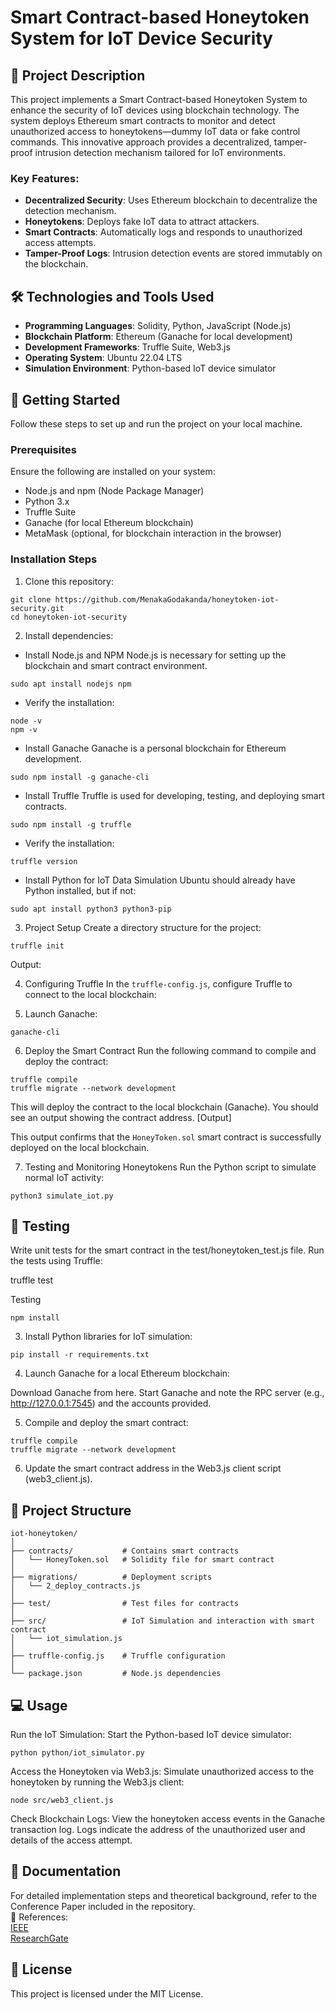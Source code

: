 # Smart Contract-based Honeytoken System for IoT Device Security

## 📜 Project Description

This project implements a Smart Contract-based Honeytoken System to enhance the security of IoT devices using blockchain technology. The system deploys Ethereum smart contracts to monitor and detect unauthorized access to honeytokens—dummy IoT data or fake control commands. This innovative approach provides a decentralized, tamper-proof intrusion detection mechanism tailored for IoT environments.

### Key Features:
- **Decentralized Security**: Uses Ethereum blockchain to decentralize the detection mechanism.
- **Honeytokens**: Deploys fake IoT data to attract attackers.
- **Smart Contracts**: Automatically logs and responds to unauthorized access attempts.
- **Tamper-Proof Logs**: Intrusion detection events are stored immutably on the blockchain.

## 🛠️ Technologies and Tools Used

- **Programming Languages**: Solidity, Python, JavaScript (Node.js)
- **Blockchain Platform**: Ethereum (Ganache for local development)
- **Development Frameworks**: Truffle Suite, Web3.js
- **Operating System**: Ubuntu 22.04 LTS
- **Simulation Environment**: Python-based IoT device simulator

## 🚀 Getting Started

Follow these steps to set up and run the project on your local machine.

### Prerequisites

Ensure the following are installed on your system:

- Node.js and npm (Node Package Manager)
- Python 3.x
- Truffle Suite
- Ganache (for local Ethereum blockchain)
- MetaMask (optional, for blockchain interaction in the browser)

### Installation Steps

1. Clone this repository:
```
git clone https://github.com/MenakaGodakanda/honeytoken-iot-security.git
cd honeytoken-iot-security
```

2. Install dependencies:
- Install Node.js and NPM
Node.js is necessary for setting up the blockchain and smart contract environment.
```
sudo apt install nodejs npm
```

- Verify the installation:
```
node -v
npm -v
```

- Install Ganache
Ganache is a personal blockchain for Ethereum development.
```
sudo npm install -g ganache-cli
```

- Install Truffle
Truffle is used for developing, testing, and deploying smart contracts.
```
sudo npm install -g truffle
```

- Verify the installation:
```
truffle version
```

- Install Python for IoT Data Simulation
Ubuntu should already have Python installed, but if not:
```
sudo apt install python3 python3-pip
```

3. Project Setup
Create a directory structure for the project:
```
truffle init
```
Output:

4. Configuring Truffle
In the `truffle-config.js`, configure Truffle to connect to the local blockchain:

5. Launch Ganache:
```
ganache-cli
```

6. Deploy the Smart Contract
Run the following command to compile and deploy the contract:
```
truffle compile
truffle migrate --network development
```
This will deploy the contract to the local blockchain (Ganache). You should see an output showing the contract address.
[Output]

This output confirms that the `HoneyToken.sol` smart contract is successfully deployed on the local blockchain.

7. Testing and Monitoring Honeytokens
Run the Python script to simulate normal IoT activity:
```
python3 simulate_iot.py
```

## 🧪 Testing

Write unit tests for the smart contract in the test/honeytoken_test.js file.
Run the tests using Truffle:

truffle test


Testing 

```
npm install
```

3. Install Python libraries for IoT simulation:
```
pip install -r requirements.txt
```

4. Launch Ganache for a local Ethereum blockchain:

Download Ganache from here.
Start Ganache and note the RPC server (e.g., http://127.0.0.1:7545) and the accounts provided.

5. Compile and deploy the smart contract:
```
truffle compile
truffle migrate --network development
```

6. Update the smart contract address in the Web3.js client script (web3_client.js).


## 📂 Project Structure
```
iot-honeytoken/
│
├── contracts/           # Contains smart contracts
│   └── HoneyToken.sol   # Solidity file for smart contract
│
├── migrations/          # Deployment scripts
│   └── 2_deploy_contracts.js
│
├── test/                # Test files for contracts
│
├── src/                 # IoT Simulation and interaction with smart contract
│   └── iot_simulation.js
│
├── truffle-config.js    # Truffle configuration
│
└── package.json         # Node.js dependencies
```

## 💻 Usage

Run the IoT Simulation: Start the Python-based IoT device simulator:
```
python python/iot_simulator.py
```

Access the Honeytoken via Web3.js: Simulate unauthorized access to the honeytoken by running the Web3.js client:
```
node src/web3_client.js
```

Check Blockchain Logs: View the honeytoken access events in the Ganache transaction log. Logs indicate the address of the unauthorized user and details of the access attempt.



## 📖 Documentation

For detailed implementation steps and theoretical background, refer to the Conference Paper included in the repository.<br>
🔗 References: <br>
<a href="https://ieeexplore.ieee.org/abstract/document/11020086">IEEE</a> <br>
<a href="https://www.researchgate.net/publication/392375179_Smart_Contract_Honeytoken_System_using_Blockchain_for_Internet_of_Things_Device_Security">ResearchGate</a>

## 📜 License

This project is licensed under the MIT License.
